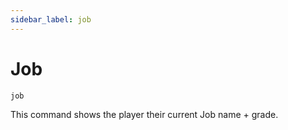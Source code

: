 ```yaml
---
sidebar_label: job
---
```


# Job

```
job
```

This command shows the player their current Job name + grade.

